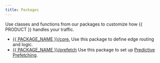 ```yaml
---
title: Packages
---
```


Use classes and functions from our packages to customize how {{ PRODUCT }} handles your traffic.
-   [{{ PACKAGE_NAME }}/core.](/docs/api/core) Use this package to define edge routing and logic.
-   [{{ PACKAGE_NAME }}/prefetch](/docs/api/prefetch) Use this package to set up [Predictive Prefetching](/guides/performance/prefetching).
